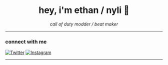 <h1 align="center">hey, i'm ethan / nyli 👾</h1>

<p align="center">
  <em>call of duty modder / beat maker</em>
</p>

---

### connect with me

[![Twitter](https://img.shields.io/badge/twitter-@nyli2b-1da1f2?style=flat&logo=twitter&logoColor=white)](https://twitter.com/nyli2b)
[![Instagram](https://img.shields.io/badge/instagram-@nyli2b-e1306c?style=flat&logo=instagram&logoColor=white)](https://instagram.com/nyli2b)

---
